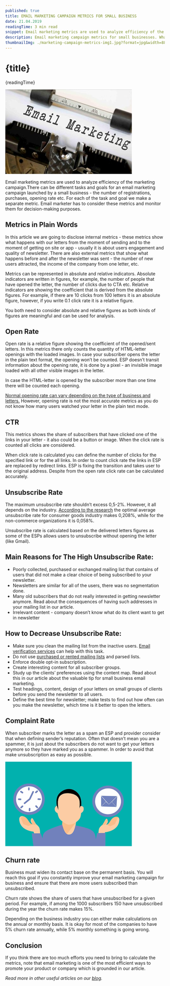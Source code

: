 ```yaml
---
published: true
title: EMAIL MARKETING CAMPAIGN METRICS FOR SMALL BUSINESS
date: 21.04.2019
readingTime: 3 min read
snippet: Email marketing metrics are used to analyze efficiency of the marketing campaign.There can be different tasks and goals for an email marketing campaign launched by a small business - the number of registrations, purchases, opening rate etc. For each of the task and goal we make a separate metric. Email marketer has to consider these metrics and monitor them for decision-making purposes.
description: Email marketing campaign metrics for small businesses. What these metrics are? What tasks and goals you may use them for. How to use them efficiently.
thumbnailImg: ./marketing-campaign-metrics-img1.jpg?format=jpg&width=880
---
```


# {title}

{readingTime}

![Email Marketing Campaign Metrics](./marketing-campaign-metrics-img1.jpg?format=webp;jpg;png;avif&srcset&width=880)

Email marketing metrics are used to analyze efficiency of the marketing campaign.There can be different tasks and goals for an email marketing campaign launched by a small business - the number of registrations, purchases, opening rate etc. For each of the task and goal we make a separate metric. Email marketer has to consider these metrics and monitor them for decision-making purposes.

## Metrics in Plain Words

In this article we are going to disclose internal metrics - these metrics show what happens with our letters from the moment of sending and to the moment of getting on site or app - usually it is about users engagement and quality of newsletter. There are also external metrics that show what happens before and after the newsletter was sent - the number of new users attracted, the income of the company from one letter, etc.

Metrics can be represented in absolute and relative indicators. Absolute indicators are written in figures, for example, the number of people that have opened the letter, the number of clicks due to CTA etc. Relative indicators are showing the coefficient that is derived from the absolute figures. For example, if there are 10 clicks from 100 letters it is an absolute figure, however, if you write 0.1 click rate it is a relative figure.

You both need to consider absolute and relative figures as both kinds of figures are meaningful and can be used for analysis.

## Open Rate

Open rate is a relative figure showing the coefficient of the opened/sent letters. In this metrics there only counts the quantity of HTML-letter openings with the loaded images. In case your subscriber opens the letter in the plain text format, the opening won’t be counted. ESP doesn’t transit information about the opening rate, it is done by a pixel - an invisible image loaded with all other visible images in the letter.

In case the HTML-letter is opened by the subscriber more than one time there will be counted each opening.

[Normal opening rate can vary depending on the type of business and letters.](/blog/here-is-why-you-have-poor-open-rate) However, opening rate is not the most accurate metrics as you do not know how many users watched your letter in the plain text mode.

## CTR

This metrics shows the share of subscribers that have clicked one of the links in your letter - it also could be a button or image. When the click rate is counted all clicks are considered.

When click rate is calculated you can define the number of clicks for the specified link or for the all links. In order to count click rate the links in ESP are replaced by redirect links. ESP is fixing the transition and takes user to the original address. Despite from the open rate click rate can be calculated accurately.

## Unsubscribe Rate

The maximum unsubscribe rate shouldn’t excess 0,5-2%. However, it all depends on the industry. [According to the research](http://ftpmirror.your.org/pub/misc/ftp.software.ibm.com/common/ssi/ecm/uv/en/uvl12406usen/watson-customer-engagement-watson-commerce-wc-other-papers-and-reports-uvl12406usen-20180501.pdf) the optimal average unsubscribe rate for consumer goods industry makes 0,208%, while for the non-commerce organizations it is 0,058%.

Unsubscribe rate is calculated based on the delivered letters figures as some of the ESPs allows users to unsubscribe without opening the letter (like Gmail).

## Main Reasons for The High Unsubscribe Rate:

- Poorly collected, purchased or exchanged mailing list that contains of users that did not make a clear choice of being subscribed to your newsletter.
- Newsletters are similar for all of the users, there was no segmentation done.
- Many old subscribers that do not really interested in getting newsletter anymore. Read about the consequences of having such addresses in your mailing list in our article.
- Irrelevant content - company doesn’t know what do its client want to get in newsletter

## How to Decrease Unsubscribe Rate:

- Make sure you clean the mailing list from the inactive users. [Email verification services](/) can help with this task.
- Do not use [purchased or rented mailing lists](/blog/want-to-buy-an-email-list-we-have-6-reasons-not-to) and parsed lists.
- Enforce double opt-in subscription.
- Create interesting content for all subscriber groups.
- Study up the clients’ preferences using the content map. Read about this in our article about the valuable tip for small business email marketing.
- Test headings, content, design of your letters on small groups of clients before you send the newsletter to all users.
- Define the best time for newsletter; make tests to find out how often can you make the newsletter, which time is it better to open the letters.

## Complaint Rate

When subscriber marks the letter as a spam an ESP and provider consider that when defining sender’s reputation. Often that doesn’t mean you are a spammer, it is just about the subscribers do not want to get your letters anymore so they have marked you as a spammer. In order to avoid that make unsubscription as easy as possible.

![Marketing Campaign Metrics for Small Business](./marketing-campaign-metrics-img2.jpg?format=webp;jpg;png;avif&srcset&width=880)

## Churn rate

Business must widen its contact base on the permanent basis. You will reach this goal if you constantly improve your email marketing campaign for business and ensure that there are more users subscribed than unsubscribed.

Churn rate shows the share of users that have unsubscribed for a given period. For example, if among the 1000 subscribers 150 have unsubscribed during the year the churn rate makes 15%.

Depending on the business industry you can either make calculations on the annual or monthly basis. It is okay for most of the companies to have 5% churn rate annually, while 5% monthly something is going wrong.

## Conclusion

If you think there are too much efforts you need to bring to calculate the metrics, note that email marketing is one of the most efficient ways to promote your product or company which is grounded in our article.

_Read more in other useful articles on our [blog](/blog)._
